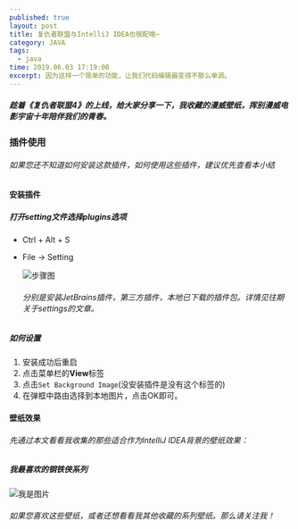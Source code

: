 ```yaml
---
published: true
layout: post
title: 复仇者联盟与IntelliJ IDEA也很配哦~
category: JAVA
tags: 
  - java
time: 2019.06.03 17:19:00
excerpt: 因为这样一个简单的功能，让我们代码编辑器变得不那么单调。
---
```


##### 趁着《复仇者联盟4》的上线，给大家分享一下，我收藏的漫威壁纸，挥别漫威电影宇宙十年陪伴我们的青春。

<!-- more -->

### 插件使用

###### 如果您还不知道如何安装这款插件，如何使用这些插件，建议优先查看本小结

#### 安装插件

##### 打开setting文件选择plugins选项

* Ctrl + Alt + S

* File -> Setting

  ![ 步骤图](http://blog.didispace.com/images/pasted-212.png)

  ###### 分别是安装JetBrains插件，第三方插件，本地已下载的插件包。详情见往期关于settings的文章。

##### 如何设置

1. 安装成功后重启
2. 点击菜单栏的**View**标签
3. 点击`Set Background Image`(没安装插件是没有这个标签的)
4. 在弹框中路由选择到本地图片，点击OK即可。

#### 壁纸效果

###### 先通过本文看看我收集的那些适合作为IntelliJ IDEA背景的壁纸效果：

##### 我最喜欢的钢铁侠系列

![我是图片](http://blog.didispace.com/images/pasted-223.png)



###### 如果您喜欢这些壁纸，或者还想看看我其他收藏的系列壁纸。那么请关注我！

